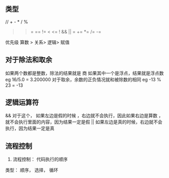 ## 类型
 // + - * / %
> >= == != < <=
! && ||
= += *= /= -=

优先级
算数 > 关系> 逻辑> 赋值

## 对于除法和取余

如果两个数都是整数，除法的结果就是 商
如果其中一个是浮点，结果就是浮点数 eg 16/5.0 = 3.200000
对于取余，余数的正负情况就和被除数的相同 eg -13 % 23 = -13

## 逻辑运算符

&& 对于这个， 如果左边是假的时候 ，右边就不会执行，因此如果右边是算数 ，就不会执行里面的内容，因为结果一定是假
|| 如果左边是真的时候，右边就不会执行，因为结果一定是真


## 流程控制
1. 流程控制： 代码执行的顺序

类型： 顺序， 选择， 循环

